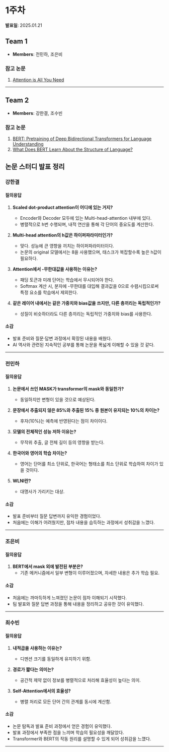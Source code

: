 # 1주차

**발표일**: 2025.01.21

## Team 1
- **Members**: 전민하, 조은비

### 참고 논문
1. [Attention is All You Need](https://arxiv.org/abs/1706.03762)

---

## Team 2
- **Members**: 강한결, 조수빈

### 참고 논문
1. [BERT: Pretraining of Deep Bidirectional Transformers for Language Understanding](https://arxiv.org/abs/1810.04805)
2. [What Does BERT Learn About the Structure of Language?](https://arxiv.org/abs/1906.04341)

## 논문 스터디 발표 정리

### 강한결
#### 질의응답
1. **Scaled dot-product attention이 어디에 있는 거지?**
   - Encoder와 Decoder 모두에 있는 Multi-head-attention 내부에 있다.
   - 병렬적으로 h번 수행되며, 내적 연산을 통해 각 단어의 중요도를 계산한다.

2. **Multi-head attention의 h값은 하이퍼파라미터인가?**
   - 맞다. 성능에 큰 영향을 끼치는 하이퍼파라미터이다.
   - 논문의 original 모델에서는 8을 사용했으며, 태스크가 복잡할수록 높은 h값이 필요하다.

3. **Attention에서 -무한대값을 사용하는 이유는?**
   - 패딩 토큰과 미래 단어는 학습에서 무시되어야 한다.
   - Softmax 계산 시, 분자에 -무한대를 대입해 결과값을 0으로 수렴시킴으로써 특정 요소를 학습에서 제외한다.

4. **같은 레이어 내에서는 같은 가중치와 bias값을 쓰지만, 다른 층끼리는 독립적인가?**
   - 성질이 비슷하더라도 다른 층끼리는 독립적인 가중치와 bias를 사용한다.

#### 소감
- 발표 준비와 질문·답변 과정에서 확장된 내용을 배웠다.
- AI 역사와 관련된 지속적인 공부를 통해 논문을 폭넓게 이해할 수 있을 것 같다.

---

### 전민하
#### 질의응답
1. **논문에서 쓰인 MASK가 transformer의 mask와 동일한가?**
   - 동일하지만 변형이 있을 것으로 예상된다.

2. **문장에서 추출되지 않은 85%와 추출된 15% 중 원본이 유지되는 10%의 차이는?**
   - 후자(10%)는 예측에 반영된다는 점이 차이이다.

3. **모델의 전체적인 성능 저하 이유는?**
   - 무작위 추출, 글 전체 길이 등의 영향을 받는다.

4. **한국어와 영어의 학습 차이는?**
   - 영어는 단어를 최소 단위로, 한국어는 형태소를 최소 단위로 학습하여 차이가 있을 것이다.

5. **WLNI란?**
   - 대명사가 가리키는 대상.

#### 소감
- 발표 준비부터 질문 답변까지 유익한 경험이었다.
- 처음에는 이해가 어려웠지만, 점차 내용을 습득하는 과정에서 성취감을 느꼈다.

---

### 조은비
#### 질의응답
1. **BERT에서 mask 외에 발전된 부분은?**
   - 기존 메커니즘에서 일부 변형이 이루어졌으며, 자세한 내용은 추가 학습 필요.

#### 소감
- 처음에는 까마득하게 느껴졌던 논문이 점차 이해되기 시작했다.
- 팀 발표와 질문 답변 과정을 통해 내용을 정리하고 공유한 것이 유익했다.

---

### 최수빈
#### 질의응답
1. **내적곱을 사용하는 이유는?**
   - 디멘션 크기를 동일하게 유지하기 위함.

2. **경로가 짧다는 의미는?**
   - 공간적 제약 없이 정보를 병렬적으로 처리해 효율성이 높다는 의미.

3. **Self-Attention에서의 효율성?**
   - 병렬 처리로 모든 단어 간의 관계를 동시에 계산함.

#### 소감
- 논문 탐독과 발표 준비 과정에서 얻은 경험이 유익했다.
- 발표 과정에서 부족한 점을 느끼며 학습의 필요성을 깨달았다.
- Transformer와 BERT의 작동 원리를 설명할 수 있게 되어 성취감을 느꼈다.

---
